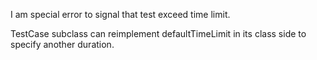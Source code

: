 I am special error to signal that test exceed time limit.

TestCase subclass can reimplement defaultTimeLimit in its class side to specify another duration.